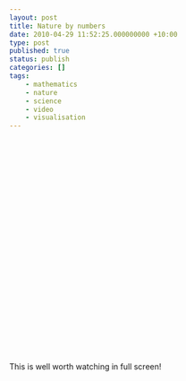 ```yaml
---
layout: post
title: Nature by numbers
date: 2010-04-29 11:52:25.000000000 +10:00
type: post
published: true
status: publish
categories: []
tags:
    - mathematics
    - nature
    - science
    - video
    - visualisation
---
```


<p><object width="490" height="385"><param name="movie" value="http://www.youtube.com/v/kkGeOWYOFoA&rel=0&color1=0xb1b1b1&color2=0xd0d0d0&hl=en_US&feature=player_embedded&fs=1" /><param name="allowFullScreen" value="true" /><param name="allowScriptAccess" value="always" /><embed src="http://www.youtube.com/v/kkGeOWYOFoA&rel=0&color1=0xb1b1b1&color2=0xd0d0d0&hl=en_US&feature=player_embedded&fs=1" type="application/x-shockwave-flash" allowfullscreen="true" allowscriptaccess="always" width="490" height="385"></embed></object></p>
<p>This is well worth watching in full screen!</p>
